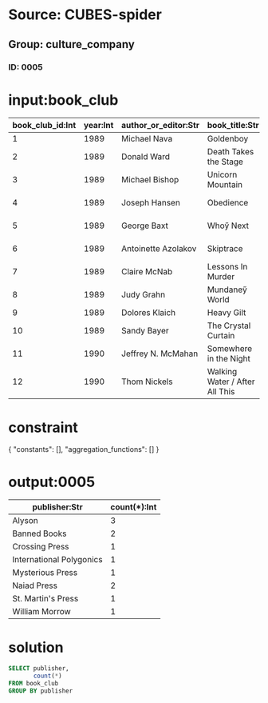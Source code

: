 # Source: CUBES-spider
## Group: culture_company
### ID: 0005

# input:book_club

| book_club_id:Int | year:Int | author_or_editor:Str | book_title:Str | publisher:Str | category:Str | result:Str |
|---|---|---|---|---|---|---|
| 1 | 1989 | Michael Nava | Goldenboy | Alyson | Gay M/SF | Won [A ] |
| 2 | 1989 | Donald Ward | Death Takes the Stage | St. Martin's Press | Gay M/SF | Nom |
| 3 | 1989 | Michael Bishop | Unicorn Mountain | William Morrow | Gay M/SF | Nom |
| 4 | 1989 | Joseph Hansen | Obedience | Mysterious Press | Gay M/SF | Nom |
| 5 | 1989 | George Baxt | Whoӳ Next | International Polygonics | Gay M/SF | Nom |
| 6 | 1989 | Antoinette Azolakov | Skiptrace | Banned Books | Lesb. M/SF | Won |
| 7 | 1989 | Claire McNab | Lessons In Murder | Naiad Press | Lesb. M/SF | Nom |
| 8 | 1989 | Judy Grahn | Mundaneӳ World | Crossing Press | Lesb. M/SF | Nom |
| 9 | 1989 | Dolores Klaich | Heavy Gilt | Naiad Press | Lesb. M/SF | Nom |
| 10 | 1989 | Sandy Bayer | The Crystal Curtain | Alyson | Lesb. M/SF | Nom |
| 11 | 1990 | Jeffrey N. McMahan | Somewhere in the Night | Alyson | Gay SF/F | Won [B ] |
| 12 | 1990 | Thom Nickels | Walking Water / After All This | Banned Books | Gay SF/F | Nom |

# constraint

{
  "constants": [],
  "aggregation_functions": []
}

# output:0005

| publisher:Str | count(*):Int |
|---|---|
| Alyson | 3 |
| Banned Books | 2 |
| Crossing Press | 1 |
| International Polygonics | 1 |
| Mysterious Press | 1 |
| Naiad Press | 2 |
| St. Martin's Press | 1 |
| William Morrow | 1 |

# solution

```sql
SELECT publisher,
       count(*)
FROM book_club
GROUP BY publisher
```
